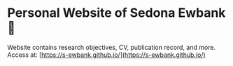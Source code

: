 # Personal Website of Sedona Ewbank 🌻
Website contains research objectives, CV, publication record, and more. Access at: [https://s-ewbank.github.io/](https://s-ewbank.github.io/)
